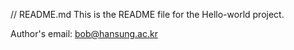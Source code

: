 // README.md
This is the README file for the Hello-world project.

Author's email: bob@hansung.ac.kr

